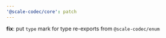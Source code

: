 ```yaml
---
'@scale-codec/core': patch
---
```


**fix**: put `type` mark for type re-exports from `@scale-codec/enum`
